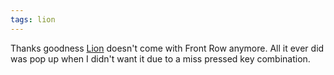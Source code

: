 ```yaml
---
tags: lion
---
```


Thanks goodness [Lion](/wiki/Lion) doesn't come with Front Row anymore. All it ever did was pop up when I didn't want it due to a miss pressed key combination.
